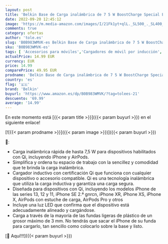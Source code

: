 ```yaml
---
layout: post
title: 'Belkin Base de Carga inalámbrica de 7 5 W BoostCharge Special Edition  Cargador inalámbrico portátil con Adaptador CA Incluido  con certificación Qi para iPhone  AirPods y Otros  Negro'
date: 2022-09-20 12:45:12
image: 'https://m.media-amazon.com/images/I/21Fk1yt+qlL._SL500_._SL400_.jpg'
comments: true
category: ofertas
author: 'tole.es'
slug: 'B0B983WMVK-es Belkin Base de Carga inalámbrica de 7 5 W BoostCharge...'
sku: 'B0B983WMVK-es'
tags: [ 'Accesorios para móviles','Cargadores de móvil por inducción','Cargadores para móviles','Comunicación móvil y accesorios','Electrónica','belkin','iphone','🇪🇸', ]
actualPrice: 14.99 EUR
currency: EUR
price: 14.99
comparePrice: 49.95 EUR
prodname: 'Belkin Base de Carga inalámbrica de 7 5 W BoostCharge Special Edition  Cargador inalámbrico portátil con Adaptador CA Incluido  con certificación Qi para iPhone  AirPods y Otros  Negro'
country: 'es'
flag: '🇪🇸'
brand: 'Belkin'
buyurl: 'https://www.amazon.es/dp/B0B983WMVK/?tag=tolees-21'
descuento: '69.99'
average: '14.99'
---
```


En este momento está [{{< param title >}}]({{< param buyurl >}}) en el siguiente enlace!

[![{{< param prodname >}}]({{< param image >}})]({{< param buyurl >}})

🔎:

- Carga inalámbrica rápida de hasta 7,5 W para dispositivos habilitados con Qi, incluyendo iPhone y AirPods.
- Simplifica y ordena tu espacio de trabajo con la sencillez y comodidad que te brinda la carga inalámbrica.
- Cargador inductivo con certificación Qi que funciona con cualquier dispositivo o accesorio compatible. Qi es una tecnología inalámbrica que utiliza la carga inductiva y garantiza una carga segura.
- Diseñada para dispositivos con Qi, incluyendo los modelos iPhone de las series 13, 12 y 11, iPhone SE 2.ª gnrcn, iPhone XR, iPhone XS, iPhone X, AirPods con estuche de carga, AirPods Pro y otros
- Incluye una luz LED que confirma que el dispositivo está adecuadamente alineado y cargándose.
- Carga a través de la mayoría de las fundas ligeras de plástico de un grosor máximo de 3 mm. No tendrás que sacar el iPhone de su funda para cargarlo, tan sencillo como colocarlo sobre la base y listo.

[🛒 Aquí!!!]({{< param buyurl >}})
